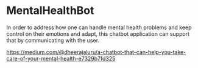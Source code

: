 # MentalHealthBot

In order to address how one can handle mental health problems and keep control on their emotions and adapt, this chatbot application can support that by communicating with the user.

https://medium.com/@dheerajaluru/a-chatbot-that-can-help-you-take-care-of-your-mental-health-e7329b7fd325
